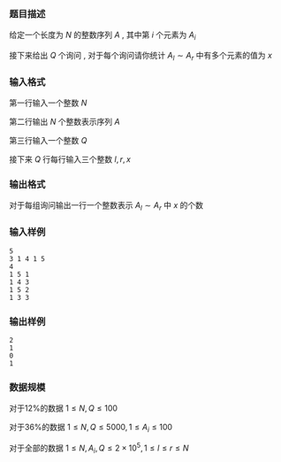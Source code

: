 ### 题目描述
给定一个长度为 $N$ 的整数序列 $A$ , 其中第 $i$ 个元素为 $A_i$

接下来给出 $Q$ 个询问 , 对于每个询问请你统计 $A_l \sim A_r$ 中有多个元素的值为 $x$

### 输入格式
第一行输入一个整数 $N$

第二行输出 $N$ 个整数表示序列 $A$

第三行输入一个整数 $Q$

接下来 $Q$ 行每行输入三个整数 $l,r,x$

### 输出格式
对于每组询问输出一行一个整数表示 $A_l \sim A_r$ 中 $x$ 的个数

### 输入样例
```
5
3 1 4 1 5
4
1 5 1
1 4 3
1 5 2
1 3 3
```
### 输出样例
```
2
1
0
1
```
### 数据规模
对于$12\%$的数据 $1 \leq N,Q \leq 100$

对于$36\%$的数据 $1 \leq N,Q \leq 5000 , 1 \leq A_i \leq 100$

对于全部的数据 $1 \leq N,A_i,Q \leq 2 \times 10^5,1 \leq l \leq r \leq N$